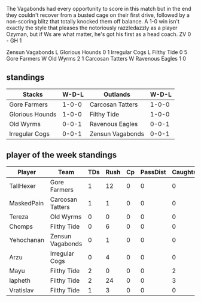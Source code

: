 The Vagabonds had every opportunity to score in this match but in the end they couldn't recover from a busted cage on their first drive, followed by a non-scoring blitz that totally knocked them off balance. A 1-0 win isn't exactly the style that pleases the notoriously razzledazzly as a player Ozyman, but if Ws are what matter, he's got his first as a head coach. ZV 0 - GH 1

Zensun Vagabonds L Glorious Hounds 0 1
Irregular Cogs L Filthy Tide 0 5
Gore Farmers W Old Wyrms 2 1
Carcosan Tatters W Ravenous Eagles 1 0

## standings

| Stacks | W-D-L | Outlands | W-D-L |
|-------|-----|--|--|
| Gore Farmers | 1-0-0 | Carcosan Tatters | 1-0-0 |
| Glorious Hounds | 1-0-0 | Filthy Tide | 1-0-0 |
| Old Wyrms | 0-0-1 | Ravenous Eagles | 0-0-1 |
| Irregular Cogs | 0-0-1 | Zensun Vagabonds | 0-0-1 |

## player of the week standings

| Player      | Team             | TDs  | Rush | Cp   | PassDist | Caughts | Cas  | Blocks | Sacks | MVPs | SPP  |
|-------------|------------------|------|------|------|----------|---------|------|--------|-------|------|------|
| TallHexer  | Gore Farmers     |    1 |   12 |    0 |        0 |       0 |    1 |      6 |     1 |    1 |   10 |
| MaskedPain | Carcosan Tatters |    1 |    1 |    0 |        0 |       0 |    0 |      4 |     0 |    1 |    8 |
| Tereza     | Old Wyrms        |    0 |    0 |    0 |        0 |       0 |    1 |      3 |     0 |    1 |    7 |
| Chomps     | Filthy Tide      |    0 |    6 |    0 |        0 |       0 |    1 |      7 |     1 |    1 |    7 |
| Yehochanan  | Zensun Vagabonds |    0 |    1 |    0 |        0 |       0 |    1 |      6 |     1 |    1 |    7 |
| Arzu       | Irregular Cogs   |    0 |    4 |    0 |        0 |       0 |    1 |      3 |     1 |    1 |    7 |
| Mayu       | Filthy Tide      |    2 |    0 |    0 |        0 |       2 |    0 |      0 |     0 |    0 |    6 |
| Iapheth    | Filthy Tide      |    2 |   24 |    0 |        0 |       3 |    0 |      0 |     0 |    0 |    6 |
| Vratislav  | Filthy Tide      |    1 |    3 |    0 |        0 |       0 |    1 |      3 |     0 |    0 |    5 |




